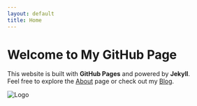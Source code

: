 ```yaml
---
layout: default
title: Home
---
```


# Welcome to My GitHub Page

This website is built with **GitHub Pages** and powered by **Jekyll**.  
Feel free to explore the [About](/about) page or check out my [Blog](/blog).

![Logo](assets/images/logo.png)
